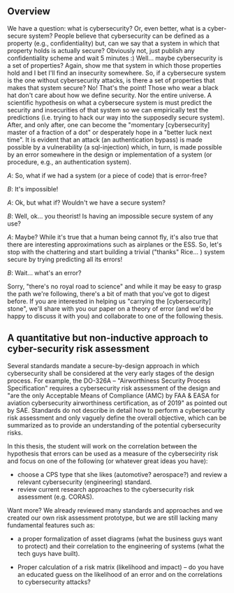 ## Overview

We have a question: what is cybersecurity? Or, even better, what
is a cyber-secure system? People believe that cybersecurity can be defined as
a property (e.g., confidentiality) but, can we say that a system in which that
property holds is actually secure? Obviously not, just publish any
confidentiality scheme and wait 5 minutes :) Well... maybe cybersecurity is a
set of
properties? Again, show me that system in which those properties hold and
I bet I'll find an insecurity somewhere. So, if a cybersecure system is the one
without cybersecurity attacks, is there a set of properties that makes that
system secure? No! That's the point! Those who wear a black hat don't care
about how we define security. Nor the entire universe. A scientific hypothesis
on what a cybersecure system is must predict the security and insecurities of
that system so we can empirically test the predictions (i.e. trying to hack our
way into the supposedly secure system). After, and only after, one can become
the "momentary [cybersecurity] master of a fraction of a dot" or desperately
hope in a "better luck next time".
It is evident that an attack (an authentication bypass) is made possible by
a vulnerability (a sql-injection) which, in turn, is made possible by an error
somewhere in the design or implementation of a system (or procedure, e.g., an
authentication system).

*A*: So, what if we had a system (or a piece of code) that is error-free?

*B*: It's impossible!

*A*: Ok, but what if? Wouldn't we have a secure system?

*B*: Well, ok... you theorist! Is having an impossible secure system of any use?

*A*: Maybe? While it's true that a human being cannot fly, it's also true that
there are interesting approximations such as airplanes or the ESS. So, let's
stop with the chattering and start building a trivial ("thanks" Rice... )
system secure by trying predicting all its errors!

*B*: Wait... what's an error?

Sorry, "there's no royal road to science" and while it may be easy to grasp
the path we're following, there's a bit of math that you've got to digest before.
If you are interested in helping us "carrying the [cybersecurity] stone", we'll
share with you our paper on a theory of error (and we'd be happy to discuss it
with you) and collaborate to one of the following thesis.

## A quantitative but non-inductive approach to cyber-security risk assessment

Several standards mandate a secure-by-design
approach in which cybersecurity shall be considered at the very early
stages of the design process. For example, the DO-326A – "Airworthiness
Security Process Specification" requires a cybersecurity risk assessment of
the design and "are the only Acceptable Means of Compliance (AMC) by
FAA & EASA for aviation cybersecurity airworthiness certification, as of
2019" as pointed out by SAE. Standards do not describe in detail how to
perform a cybersecurity risk assessment and only vaguely define the overall objective, which can be summarized as to provide an understanding of the potential cybersecurity risks.

In this thesis, the student will work on the correlation between the hypothesis that errors can be used as a measure of the cybersecirity risk and
focus on one of the following (or whatever great ideas you have):

* choose a CPS type that she likes (automotive? aerospace?) and review a relevant cybersecurity (engineering) standard.
* review current research approaches to the cybersecurity risk assessment (e.g. CORAS).

Want more? We already reviewed many standards and approaches and we
created our own risk assessment prototype, but we are still lacking many
fundamental features such as:

* a proper formalization of asset diagrams (what the business guys
want to protect) and their correlation to the engineering of systems
(what the tech guys have built).

* Proper calculation of a risk matrix (likelihood and impact) – do you
have an educated guess on the likelihood of an error and on the
correlations to cybersecurity attacks?
